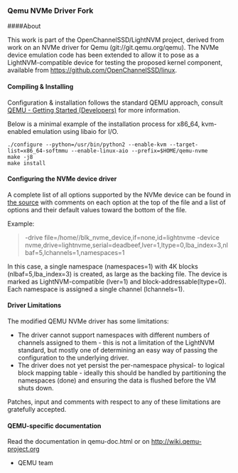 ### Qemu NVMe Driver Fork

####About


This work is part of the OpenChannelSSD/LightNVM project, derived from work on an NVMe driver for Qemu (git://git.qemu.org/qemu).
The NVMe device emulation code has been extended to allow it to pose as a LightNVM-compatible device for testing the proposed kernel component, available from https://github.com/OpenChannelSSD/linux.

#### Compiling & Installing 
Configuration & installation follows the standard QEMU approach, consult [QEMU - Getting Started (Developers)](http://wiki.qemu.org/Documentation/GettingStartedDevelopers) for more information.

Below is a minimal example of the installation process for x86_64, kvm-enabled emulation using libaio for I/O.

    ./configure --python=/usr/bin/python2 --enable-kvm --target-list=x86_64-softmmu --enable-linux-aio --prefix=$HOME/qemu-nvme
    make -j8
    make install


#### Configuring the NVMe device driver

A complete list of all options supported by the NVMe device can be found in [the source](hw/block/nvme.c) with comments on each option at the top of the file and a list of options and their default values toward the bottom of the file.

Example:
> -drive file=/home/<myuser>/blk_nvme_device,if=none,id=lightnvme
> -device nvme,drive=lightnvme,serial=deadbeef,lver=1,ltype=0,lba_index=3,nlbaf=5,lchannels=1,namespaces=1

In this case, a single namespace (namespaces=1) with 4K blocks (nlbaf=5,lba_index=3) is created, as large as the backing file. The device is marked as LightNVM-compatible (lver=1) and block-addressable(ltype=0). Each namespace is assigned a single channel (lchannels=1).

#### Driver Limitations
The modified QEMU NVMe driver has some limitations:
  - The driver cannot support namespaces with different numbers of channels assigned to them - this is not a limitation of the LightNVM standard, but mostly one of determining an easy way of passing the configuration to the underlying driver.
  - The driver does not yet persist the per-namespace physical- to logical block mapping table - ideally this should be handled by partitioning the namespaces (done) and ensuring the data is flushed before the VM shuts down.

Patches, input and comments with respect to any of these limitations are gratefully accepted.

#### QEMU-specific documentation
Read the documentation in qemu-doc.html or on http://wiki.qemu-project.org

- QEMU team
